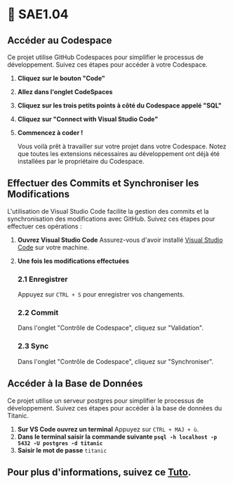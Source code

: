 # 🚀 SAE1.04

## Accéder au Codespace

Ce projet utilise GitHub Codespaces pour simplifier le processus de développement. Suivez ces étapes pour accéder à votre Codespace.

1. **Cliquez sur le bouton "Code"**
2. **Allez dans l'onglet CodeSpaces**
3. **Cliquez sur les trois petits points à côté du Codespace appelé "SQL"**
4. **Cliquez sur "Connect with Visual Studio Code"**
5. **Commencez à coder !**

   Vous voilà prêt à travailler sur votre projet dans votre Codespace. Notez que toutes les extensions nécessaires au développement ont déjà été installées par le propriétaire du Codespace.

## Effectuer des Commits et Synchroniser les Modifications

L'utilisation de Visual Studio Code facilite la gestion des commits et la synchronisation des modifications avec GitHub. Suivez ces étapes pour effectuer ces opérations :

1. **Ouvrez Visual Studio Code**
   Assurez-vous d'avoir installé [Visual Studio Code](https://code.visualstudio.com/) sur votre machine.

2. **Une fois les modifications effectuées**

   ### 2.1 Enregistrer
   Appuyez sur `CTRL + S` pour enregistrer vos changements.

   ### 2.2 Commit
   Dans l'onglet "Contrôle de Codespace", cliquez sur "Validation".

   ### 2.3 Sync
   Dans l'onglet "Contrôle de Codespace", cliquez sur "Synchroniser".

## Accéder à la Base de Données

Ce projet utilise un serveur postgres pour simplifier le processus de développement. Suivez ces étapes pour accéder à la base de données du Titanic.

1. **Sur VS Code ouvrez un terminal**
Appuyez sur `CTRL + MAJ + ù`.
2. **Dans le terminal saisir la commande suivante `psql -h localhost -p 5432 -U postgres -d titanic`**
3. **Saisir le mot de passe**
`titanic`


## Pour plus d'informations, suivez ce [Tuto](https://univgrenoble-my.sharepoint.com/:p:/g/personal/barbiehu_azure_univ-grenoble-alpes_fr/EcIw1bH4SvhLlwR7hz4ytiQBoh5mEX5IM-PcyrC4V2iKmA?e=Lyt3de).